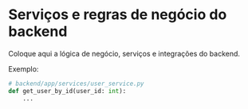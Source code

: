 # Serviços e regras de negócio do backend

Coloque aqui a lógica de negócio, serviços e integrações do backend.

Exemplo:
```python
# backend/app/services/user_service.py
def get_user_by_id(user_id: int):
    ...
```
